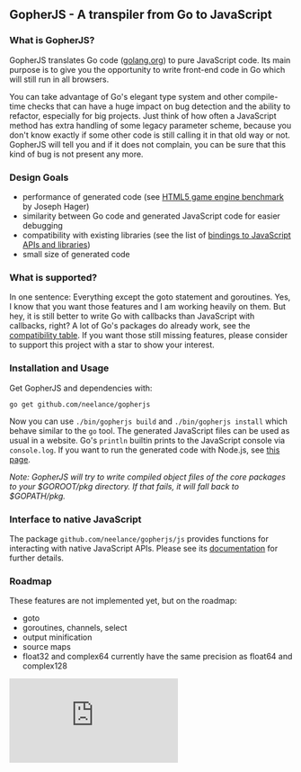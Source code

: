 GopherJS - A transpiler from Go to JavaScript
---------------------------------------------

### What is GopherJS?
GopherJS translates Go code ([golang.org](http://golang.org/)) to pure JavaScript code. Its main purpose is to give you the opportunity to write front-end code in Go which will still run in all browsers.

You can take advantage of Go's elegant type system and other compile-time checks that can have a huge impact on bug detection and the ability to refactor, especially for big projects. Just think of how often a JavaScript method has extra handling of some legacy parameter scheme, because you don't know exactly if some other code is still calling it in that old way or not. GopherJS will tell you and if it does not complain, you can be sure that this kind of bug is not present any more.

### Design Goals
- performance of generated code (see [HTML5 game engine benchmark](http://ajhager.github.io/enj/) by Joseph Hager)
- similarity between Go code and generated JavaScript code for easier debugging
- compatibility with existing libraries (see the list of [bindings to JavaScript APIs and libraries](https://github.com/neelance/gopherjs/wiki/bindings))
- small size of generated code

### What is supported?
In one sentence: Everything except the goto statement and goroutines. Yes, I know that you want those features and I am working heavily on them. But hey, it is still better to write Go with callbacks than JavaScript with callbacks, right? A lot of Go's packages do already work, see the [compatibility table](doc/packages.md). If you want those still missing features, please consider to support this project with a star to show your interest.

### Installation and Usage
Get GopherJS and dependencies with: 
```
go get github.com/neelance/gopherjs
```
Now you can use  `./bin/gopherjs build` and `./bin/gopherjs install` which behave similar to the `go` tool. The generated JavaScript files can be used as usual in a website. Go's `println` builtin prints to the JavaScript console via `console.log`. If you want to run the generated code with Node.js, see [this page](doc/nodejs.md).

*Note: GopherJS will try to write compiled object files of the core packages to your $GOROOT/pkg directory. If that fails, it will fall back to $GOPATH/pkg.*

### Interface to native JavaScript
The package `github.com/neelance/gopherjs/js` provides functions for interacting with native JavaScript APIs. Please see its [documentation](http://godoc.org/github.com/neelance/gopherjs/js) for further details.

### Roadmap
These features are not implemented yet, but on the roadmap:

- goto
- goroutines, channels, select
- output minification
- source maps
- float32 and complex64 currently have the same precision as float64 and complex128

[![Analytics](https://ga-beacon.appspot.com/UA-46799660-1/gopherjs/README.md)](https://github.com/igrigorik/ga-beacon)
